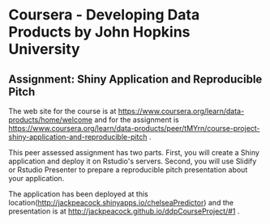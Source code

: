 # Coursera - Developing Data Products by John Hopkins University
## Assignment: Shiny Application and Reproducible Pitch

The web site for the course is at https://www.coursera.org/learn/data-products/home/welcome and for the assignment is https://www.coursera.org/learn/data-products/peer/tMYrn/course-project-shiny-application-and-reproducible-pitch . 

This peer assessed assignment has two parts. First, you will create a Shiny application and deploy it on Rstudio's servers. Second, you will use Slidify or Rstudio Presenter to prepare a reproducible pitch presentation about your application.

The application has been deployed at this location(http://jackpeacock.shinyapps.io/chelseaPredictor) and the presentation is at http://jackpeacock.github.io/ddpCourseProject/#1 .